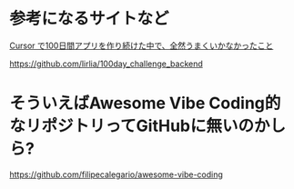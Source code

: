 # 参考になるサイトなど

[Cursor で100日間アプリを作り続けた中で、全然うまくいかなかったこと](https://blog.framinal.life/entry/2025/06/12/143349)

https://github.com/lirlia/100day_challenge_backend

# そういえばAwesome Vibe Coding的なリポジトリってGitHubに無いのかしら?

https://github.com/filipecalegario/awesome-vibe-coding